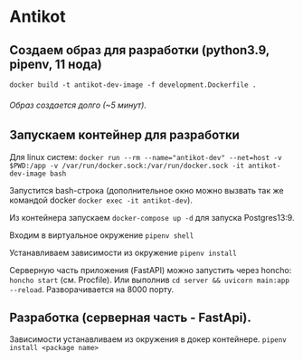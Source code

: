# Antikot

## Создаем образ для разработки (python3.9, pipenv, 11 нода)
`docker build -t antikot-dev-image -f development.Dockerfile .`
###### Образ создается долго (~5 минут).

## Запускаем контейнер для разработки
 Для linux систем:
`docker run --rm --name="antikot-dev" --net=host -v $PWD:/app -v /var/run/docker.sock:/var/run/docker.sock -it antikot-dev-image bash`

 Запустится bash-строка (дополнительное окно можно вызвать так же командой docker `docker exec -it antikot-dev`).

 Из контейнера запускаем `docker-compose up -d` для запуска Postgres13:9.

 Входим в виртуальное окружение `pipenv shell`

 Устанавливаем зависимости из окружение `pipenv install`

 Серверную часть приложения (FastAPI) можно запустить через honcho: `honcho start` (см. Procfile). Или выполнив `cd server && uvicorn main:app --reload`. Разворачивается на 8000 порту.

## Разработка (серверная часть - FastApi).
Зависимости устанавливаем из окружения в докер контейнере. 
`pipenv install <package name>`
